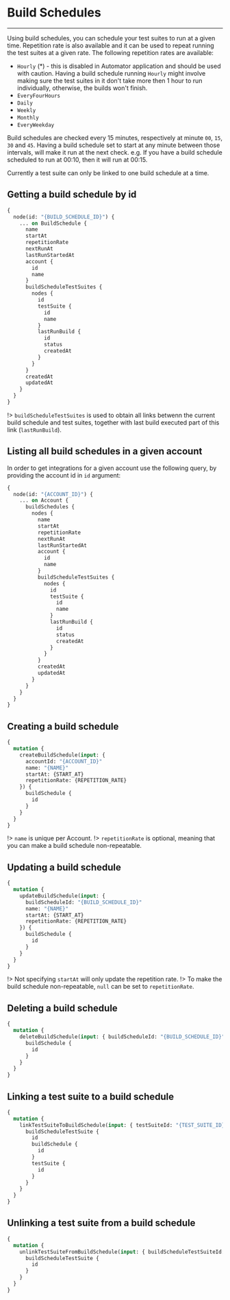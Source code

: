 # Build Schedules

---

Using build schedules, you can schedule your test suites to run at a given time. Repetition rate is also available and it can be used to repeat running the test suites at a given rate. The following repetition rates are available:

- `Hourly` (\*) - this is disabled in Automator application and should be used with caution. Having a build schedule running `Hourly` might involve making sure the test suites in it don't take more then 1 hour to run individually, otherwise, the builds won't finish.
- `EveryFourHours`
- `Daily`
- `Weekly`
- `Monthly`
- `EveryWeekday`

Build schedules are checked every 15 minutes, respectively at minute `00`, `15`, `30` and `45`. Having a build schedule set to start at any minute between those intervals, will make it run at the next check. e.g. If you have a build schedule scheduled to run at 00:10, then it will run at 00:15.

Currently a test suite can only be linked to one build schedule at a time.

## Getting a build schedule by id

```graphql
{
  node(id: "{BUILD_SCHEDULE_ID}") {
    ... on BuildSchedule {
      name
      startAt
      repetitionRate
      nextRunAt
      lastRunStartedAt
      account {
        id
        name
      }
      buildScheduleTestSuites {
        nodes {
          id
          testSuite {
            id
            name
          }
          lastRunBuild {
            id
            status
            createdAt
          }
        }
      }
      createdAt
      updatedAt
    }
  }
}
```

!> `buildScheduleTestSuites` is used to obtain all links betwenn the current build schedule and test suites, together with last build executed part of this link (`lastRunBuild`).

## Listing all build schedules in a given account

In order to get integrations for a given account use the following query, by providing the account id in `id` argument:

```graphql
{
  node(id: "{ACCOUNT_ID}") {
    ... on Account {
      buildSchedules {
        nodes {
          name
          startAt
          repetitionRate
          nextRunAt
          lastRunStartedAt
          account {
            id
            name
          }
          buildScheduleTestSuites {
            nodes {
              id
              testSuite {
                id
                name
              }
              lastRunBuild {
                id
                status
                createdAt
              }
            }
          }
          createdAt
          updatedAt
        }
      }
    }
  }
}
```

## Creating a build schedule

```graphql
{
  mutation {
    createBuildSchedule(input: {
      accountId: "{ACCOUNT_ID}"
      name: "{NAME}"
      startAt: {START_AT}
      repetitionRate: {REPETITION_RATE}
    }) {
      buildSchedule {
        id
      }
    }
  }
}
```

!> `name` is unique per Account.
!> `repetitionRate` is optional, meaning that you can make a build schedule non-repeatable.

## Updating a build schedule

```graphql
{
  mutation {
    updateBuildSchedule(input: {
      buildScheduleId: "{BUILD_SCHEDULE_ID}"
      name: "{NAME}"
      startAt: {START_AT}
      repetitionRate: {REPETITION_RATE}
    }) {
      buildSchedule {
        id
      }
    }
  }
}
```

!> Not specifying `startAt` will only update the repetition rate.
!> To make the build schedule non-repeatable, `null` can be set to `repetitionRate`.

## Deleting a build schedule

```graphql
{
  mutation {
    deleteBuildSchedule(input: { buildScheduleId: "{BUILD_SCHEDULE_ID}" }) {
      buildSchedule {
        id
      }
    }
  }
}
```

## Linking a test suite to a build schedule

```graphql
{
  mutation {
    linkTestSuiteToBuildSchedule(input: { testSuiteId: "{TEST_SUITE_ID}", buildScheduleId: "{BUILD_SCHEDULE_ID}" }) {
      buildScheduleTestSuite {
        id
        buildSchedule {
          id
        }
        testSuite {
          id
        }
      }
    }
  }
}
```

## Unlinking a test suite from a build schedule

```graphql
{
  mutation {
    unlinkTestSuiteFromBuildSchedule(input: { buildScheduleTestSuiteId: "{BUILD_SCHEDULE_TEST_SUITE_ID}" }) {
      buildScheduleTestSuite {
        id
      }
    }
  }
}
```
